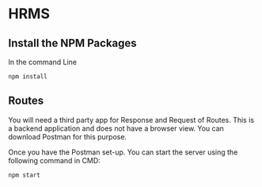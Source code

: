 # HRMS

## Install the NPM Packages
In the command Line
````
npm install
````
## Routes
You will need a third party app for Response and Request of Routes. This is a backend application and does not have a browser view. You can download Postman for this purpose. 

Once you have the Postman set-up. You can start the server using the following command in CMD:

````
npm start
````